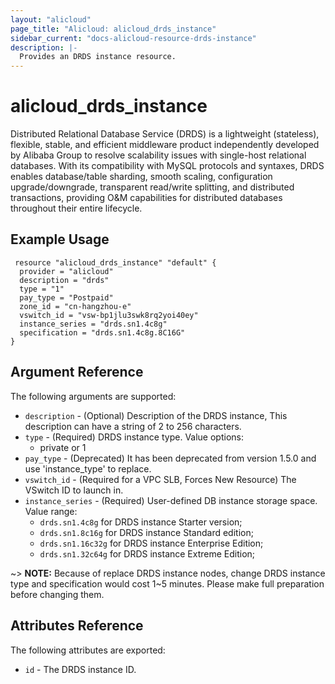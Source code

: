 ```yaml
---
layout: "alicloud"
page_title: "Alicloud: alicloud_drds_instance"
sidebar_current: "docs-alicloud-resource-drds-instance"
description: |-
  Provides an DRDS instance resource.
---
```


# alicloud\_drds\_instance

Distributed Relational Database Service (DRDS) is a lightweight (stateless), flexible, stable, and efficient middleware product independently developed by Alibaba Group to resolve scalability issues with single-host relational databases.
With its compatibility with MySQL protocols and syntaxes, DRDS enables database/table sharding, smooth scaling, configuration upgrade/downgrade,
transparent read/write splitting, and distributed transactions, providing O&M capabilities for distributed databases throughout their entire lifecycle.

## Example Usage

```
 resource "alicloud_drds_instance" "default" {
  provider = "alicloud"
  description = "drds"
  type = "1"
  pay_type = "Postpaid"
  zone_id = "cn-hangzhou-e"
  vswitch_id = "vsw-bp1jlu3swk8rq2yoi40ey"
  instance_series = "drds.sn1.4c8g"
  specification = "drds.sn1.4c8g.8C16G"
}
```

## Argument Reference

The following arguments are supported:

* `description` - (Optional) Description of the DRDS instance, This description can have a string of 2 to 256 characters.
* `type` - (Required) DRDS instance type. Value options: 
    - private or 1
* `pay_type` - (Deprecated) It has been deprecated from version 1.5.0 and use 'instance_type' to replace.
* `vswitch_id` - (Required for a VPC SLB, Forces New Resource) The VSwitch ID to launch in.
* `instance_series` - (Required) User-defined DB instance storage space. Value range:
    - `drds.sn1.4c8g` for DRDS instance Starter version;
    - `drds.sn1.8c16g` for DRDS instance Standard edition;
    - `drds.sn1.16c32g` for DRDS instance Enterprise Edition;
    - `drds.sn1.32c64g` for DRDS instance Extreme Edition;
    
~> **NOTE:** Because of replace DRDS instance nodes, change DRDS instance type and specification would cost 1~5 minutes. Please make full preparation before changing them.

## Attributes Reference

The following attributes are exported:

* `id` - The DRDS instance ID.

